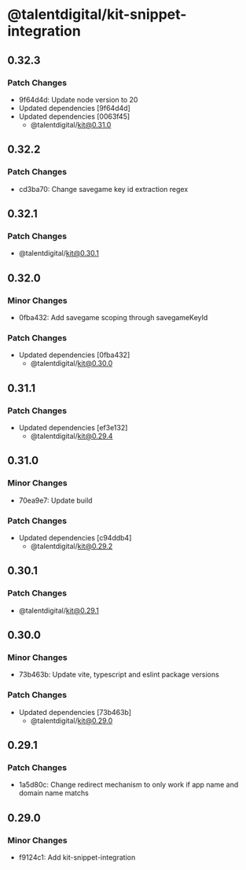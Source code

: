 # @talentdigital/kit-snippet-integration

## 0.32.3

### Patch Changes

- 9f64d4d: Update node version to 20
- Updated dependencies [9f64d4d]
- Updated dependencies [0063f45]
  - @talentdigital/kit@0.31.0

## 0.32.2

### Patch Changes

- cd3ba70: Change savegame key id extraction regex

## 0.32.1

### Patch Changes

- @talentdigital/kit@0.30.1

## 0.32.0

### Minor Changes

- 0fba432: Add savegame scoping through savegameKeyId

### Patch Changes

- Updated dependencies [0fba432]
  - @talentdigital/kit@0.30.0

## 0.31.1

### Patch Changes

- Updated dependencies [ef3e132]
  - @talentdigital/kit@0.29.4

## 0.31.0

### Minor Changes

- 70ea9e7: Update build

### Patch Changes

- Updated dependencies [c94ddb4]
  - @talentdigital/kit@0.29.2

## 0.30.1

### Patch Changes

- @talentdigital/kit@0.29.1

## 0.30.0

### Minor Changes

- 73b463b: Update vite, typescript and eslint package versions

### Patch Changes

- Updated dependencies [73b463b]
  - @talentdigital/kit@0.29.0

## 0.29.1

### Patch Changes

- 1a5d80c: Change redirect mechanism to only work if app name and domain name matchs

## 0.29.0

### Minor Changes

- f9124c1: Add kit-snippet-integration
